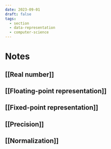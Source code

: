 ```yaml
---
date: 2023-09-01
draft: false
tags:
  - section
  - data-representation
  - computer-science
---
```

# Notes

## [[Real number]]
## [[Floating-point representation]]
## [[Fixed-point representation]]
## [[Precision]]
## [[Normalization]]